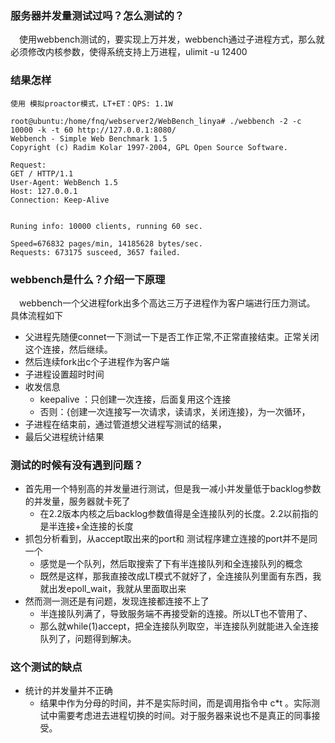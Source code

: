 ### 服务器并发量测试过吗？怎么测试的？
&emsp;使用webbench测试的，要实现上万并发，webbench通过子进程方式，那么就必须修改内核参数，使得系统支持上万进程，ulimit -u 12400

### 结果怎样
```shell script
使用 模拟proactor模式，LT+ET：QPS: 1.1W

root@ubuntu:/home/fnq/webserver2/WebBench_linya# ./webbench -2 -c 10000 -k -t 60 http://127.0.0.1:8080/
Webbench - Simple Web Benchmark 1.5
Copyright (c) Radim Kolar 1997-2004, GPL Open Source Software.

Request:
GET / HTTP/1.1
User-Agent: WebBench 1.5
Host: 127.0.0.1
Connection: Keep-Alive


Runing info: 10000 clients, running 60 sec.

Speed=676832 pages/min, 14185628 bytes/sec.
Requests: 673175 susceed, 3657 failed.

```


### webbench是什么？介绍一下原理
&emsp;webbench一个父进程fork出多个高达三万子进程作为客户端进行压力测试。<br>
具体流程如下<br>
- 父进程先随便connet一下测试一下是否工作正常,不正常直接结束。正常关闭这个连接，然后继续。
- 然后连续fork出c个子进程作为客户端
- 子进程设置超时时间
- 收发信息
    - keepalive ：只创建一次连接，后面复用这个连接
    - 否则：{创建一次连接写一次请求，读请求，关闭连接}，为一次循环，
- 子进程在结束前，通过管道想父进程写测试的结果，
- 最后父进程统计结果
### 测试的时候有没有遇到问题？
- 首先用一个特别高的并发量进行测试，但是我一减小并发量低于backlog参数的并发量，服务器就卡死了
    - 在2.2版本内核之后backlog参数值得是全连接队列的长度。2.2以前指的是半连接+全连接的长度
- 抓包分析看到，从accept取出来的port和 测试程序建立连接的port并不是同一个
    - 感觉是一个队列，然后取搜索了下有半连接队列和全连接队列的概念
    - 既然是这样，那我直接改成LT模式不就好了，全连接队列里面有东西，我就出发epoll_wait，我就从里面取出来
- 然而测一测还是有问题，发现连接都连接不上了
    - 半连接队列满了，导致服务端不再接受新的连接。所以LT也不管用了、
    - 那么就while(1)accept，把全连接队列取空，半连接队列就能进入全连接队列了，问题得到解决。
### 这个测试的缺点
- 统计的并发量并不正确
    - 结果中作为分母的时间，并不是实际时间，而是调用指令中 c*t 。实际测试中需要考虑进去进程切换的时间。对于服务器来说也不是真正的同事接受。
    